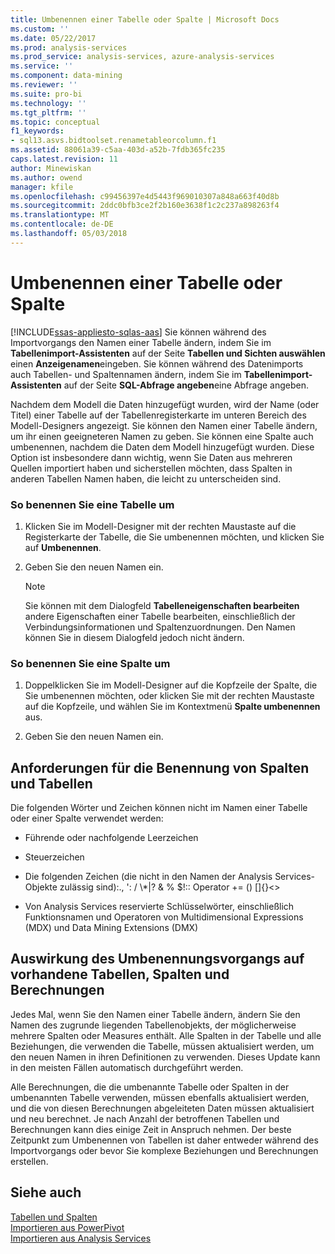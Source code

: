 ```yaml
---
title: Umbenennen einer Tabelle oder Spalte | Microsoft Docs
ms.custom: ''
ms.date: 05/22/2017
ms.prod: analysis-services
ms.prod_service: analysis-services, azure-analysis-services
ms.service: ''
ms.component: data-mining
ms.reviewer: ''
ms.suite: pro-bi
ms.technology: ''
ms.tgt_pltfrm: ''
ms.topic: conceptual
f1_keywords:
- sql13.asvs.bidtoolset.renametableorcolumn.f1
ms.assetid: 88061a39-c5aa-403d-a52b-7fdb365fc235
caps.latest.revision: 11
author: Minewiskan
ms.author: owend
manager: kfile
ms.openlocfilehash: c99456397e4d5443f969010307a848a663f40d8b
ms.sourcegitcommit: 2ddc0bfb3ce2f2b160e3638f1c2c237a898263f4
ms.translationtype: MT
ms.contentlocale: de-DE
ms.lasthandoff: 05/03/2018
---
```

# <a name="rename-a-table-or-column"></a>Umbenennen einer Tabelle oder Spalte 
[!INCLUDE[ssas-appliesto-sqlas-aas](../../includes/ssas-appliesto-sqlas-aas.md)]
  Sie können während des Importvorgangs den Namen einer Tabelle ändern, indem Sie im **Tabellenimport-Assistenten** auf der Seite **Tabellen und Sichten auswählen** einen **Anzeigenamen**eingeben. Sie können während des Datenimports auch Tabellen- und Spaltennamen ändern, indem Sie im **Tabellenimport-Assistenten** auf der Seite **SQL-Abfrage angeben**eine Abfrage angeben.  
  
 Nachdem dem Modell die Daten hinzugefügt wurden, wird der Name (oder Titel) einer Tabelle auf der Tabellenregisterkarte im unteren Bereich des Modell-Designers angezeigt. Sie können den Namen einer Tabelle ändern, um ihr einen geeigneteren Namen zu geben. Sie können eine Spalte auch umbenennen, nachdem die Daten dem Modell hinzugefügt wurden. Diese Option ist insbesondere dann wichtig, wenn Sie Daten aus mehreren Quellen importiert haben und sicherstellen möchten, dass Spalten in anderen Tabellen Namen haben, die leicht zu unterscheiden sind.  
  
### <a name="to-rename-a-table"></a>So benennen Sie eine Tabelle um  
  
1.  Klicken Sie im Modell-Designer mit der rechten Maustaste auf die Registerkarte der Tabelle, die Sie umbenennen möchten, und klicken Sie auf **Umbenennen**.  
  
2.  Geben Sie den neuen Namen ein.  
  
    > [!NOTE]  
    >  Sie können mit dem Dialogfeld **Tabelleneigenschaften bearbeiten** andere Eigenschaften einer Tabelle bearbeiten, einschließlich der Verbindungsinformationen und Spaltenzuordnungen. Den Namen können Sie in diesem Dialogfeld jedoch nicht ändern.  
  
### <a name="to-rename-a-column"></a>So benennen Sie eine Spalte um  
  
1.  Doppelklicken Sie im Modell-Designer auf die Kopfzeile der Spalte, die Sie umbenennen möchten, oder klicken Sie mit der rechten Maustaste auf die Kopfzeile, und wählen Sie im Kontextmenü **Spalte umbenennen** aus.  
  
2.  Geben Sie den neuen Namen ein.  
  
## <a name="naming-requirements-for-columns-and-tables"></a>Anforderungen für die Benennung von Spalten und Tabellen  
 Die folgenden Wörter und Zeichen können nicht im Namen einer Tabelle oder einer Spalte verwendet werden:  
  
-   Führende oder nachfolgende Leerzeichen  
  
-   Steuerzeichen  
  
-   Die folgenden Zeichen (die nicht in den Namen der Analysis Services-Objekte zulässig sind):., ': / \\*|? & % $!:: Operator += () []{}<>  
  
-   Von Analysis Services reservierte Schlüsselwörter, einschließlich Funktionsnamen und Operatoren von Multidimensional Expressions (MDX) und Data Mining Extensions (DMX)  
  
## <a name="effect-of-renaming-on-existing-tables-columns-and-calculations"></a>Auswirkung des Umbenennungsvorgangs auf vorhandene Tabellen, Spalten und Berechnungen  
 Jedes Mal, wenn Sie den Namen einer Tabelle ändern, ändern Sie den Namen des zugrunde liegenden Tabellenobjekts, der möglicherweise mehrere Spalten oder Measures enthält. Alle Spalten in der Tabelle und alle Beziehungen, die verwenden die Tabelle, müssen aktualisiert werden, um den neuen Namen in ihren Definitionen zu verwenden. Dieses Update kann in den meisten Fällen automatisch durchgeführt werden.
  
 Alle Berechnungen, die die umbenannte Tabelle oder Spalten in der umbenannten Tabelle verwenden, müssen ebenfalls aktualisiert werden, und die von diesen Berechnungen abgeleiteten Daten müssen aktualisiert und neu berechnet. Je nach Anzahl der betroffenen Tabellen und Berechnungen kann dies einige Zeit in Anspruch nehmen. Der beste Zeitpunkt zum Umbenennen von Tabellen ist daher entweder während des Importvorgangs oder bevor Sie komplexe Beziehungen und Berechnungen erstellen.  
  
## <a name="see-also"></a>Siehe auch  
 [Tabellen und Spalten](../../analysis-services/tabular-models/tables-and-columns-ssas-tabular.md)   
 [Importieren aus PowerPivot](../../analysis-services/tabular-models/import-from-power-pivot-ssas-tabular.md)   
 [Importieren aus Analysis Services](../../analysis-services/tabular-models/import-from-analysis-services-ssas-tabular.md)  
  
  
